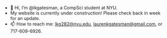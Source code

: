 - 👋 Hi, I’m @lkgatesman, a CompSci student at NYU.
- My website is currently under construction! Please check back in week for an update.
- 📫 How to reach me: lkg282@nyu.edu, laurenkgatesman@gmail.com, or 717-609-6926.

<!---
lkgatesman/lkgatesman is a ✨ special ✨ repository because its `README.md` (this file) appears on your GitHub profile.
You can click the Preview link to take a look at your changes.
--->
